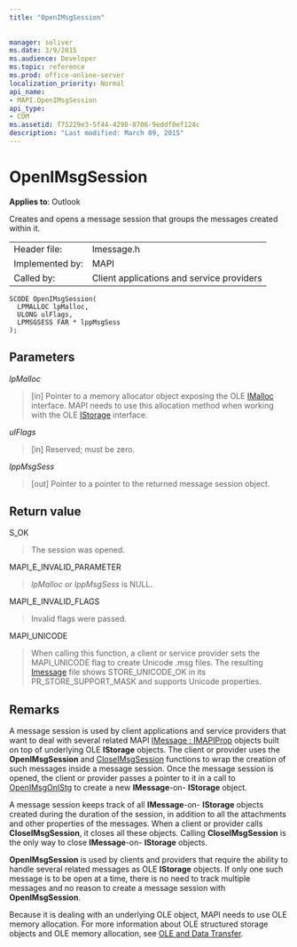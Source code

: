 ```yaml
---
title: "OpenIMsgSession"
 
 
manager: soliver
ms.date: 3/9/2015
ms.audience: Developer
ms.topic: reference
ms.prod: office-online-server
localization_priority: Normal
api_name:
- MAPI.OpenIMsgSession
api_type:
- COM
ms.assetid: f75229e3-5f44-4298-8706-9eddf0ef124c
description: "Last modified: March 09, 2015"
---
```


# OpenIMsgSession

  
  
**Applies to**: Outlook 
  
Creates and opens a message session that groups the messages created within it. 
  
|||
|:-----|:-----|
|Header file:  <br/> |Imessage.h  <br/> |
|Implemented by:  <br/> |MAPI  <br/> |
|Called by:  <br/> |Client applications and service providers  <br/> |
   
```
SCODE OpenIMsgSession(
  LPMALLOC lpMalloc,
  ULONG ulFlags,
  LPMSGSESS FAR * lppMsgSess
);
```

## Parameters

 _lpMalloc_
  
> [in] Pointer to a memory allocator object exposing the OLE [IMalloc](http://msdn.microsoft.com/library/047f281e-2665-4d6d-9a0b-918cd3339447%28Office.15%29.aspx) interface. MAPI needs to use this allocation method when working with the OLE [IStorage](http://msdn.microsoft.com/library/stg.istorage%28Office.15%29.aspx) interface. 
    
 _ulFlags_
  
> [in] Reserved; must be zero. 
    
 _lppMsgSess_
  
> [out] Pointer to a pointer to the returned message session object.
    
## Return value

S_OK
  
> The session was opened.
    
MAPI_E_INVALID_PARAMETER
  
>  _lpMalloc_ or  _lppMsgSess_ is NULL. 
    
MAPI_E_INVALID_FLAGS
  
> Invalid flags were passed.
    
MAPI_UNICODE
  
> When calling this function, a client or service provider sets the MAPI_UNICODE flag to create Unicode .msg files. The resulting [Imessage](imessageimapiprop.md) file shows STORE_UNICODE_OK in its PR_STORE_SUPPORT_MASK and supports Unicode properties. 
    
## Remarks

A message session is used by client applications and service providers that want to deal with several related MAPI [IMessage : IMAPIProp](imessageimapiprop.md) objects built on top of underlying OLE **IStorage** objects. The client or provider uses the **OpenIMsgSession** and [CloseIMsgSession](closeimsgsession.md) functions to wrap the creation of such messages inside a message session. Once the message session is opened, the client or provider passes a pointer to it in a call to [OpenIMsgOnIStg](openimsgonistg.md) to create a new **IMessage**-on- **IStorage** object. 
  
A message session keeps track of all **IMessage**-on- **IStorage** objects created during the duration of the session, in addition to all the attachments and other properties of the messages. When a client or provider calls **CloseIMsgSession**, it closes all these objects. Calling **CloseIMsgSession** is the only way to close **IMessage**-on- **IStorage** objects. 
  
 **OpenIMsgSession** is used by clients and providers that require the ability to handle several related messages as OLE **IStorage** objects. If only one such message is to be open at a time, there is no need to track multiple messages and no reason to create a message session with **OpenIMsgSession**. 
  
Because it is dealing with an underlying OLE object, MAPI needs to use OLE memory allocation. For more information about OLE structured storage objects and OLE memory allocation, see [OLE and Data Transfer](http://msdn.microsoft.com/library/d4a57956-37ba-44ca-8efc-bf617ad5e77b.aspx). 
  

